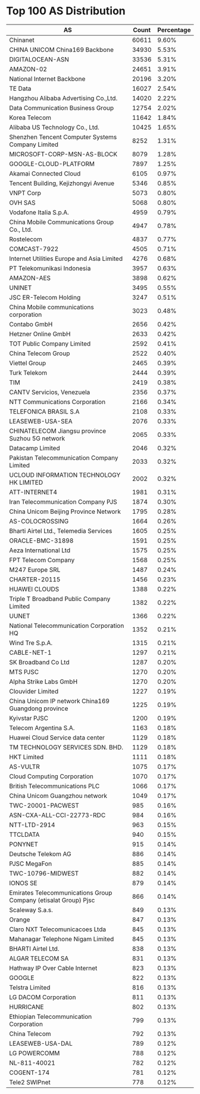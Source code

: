 # Top 100 AS Distribution
| AS | Count | Percentage |
|----|----|----|
| Chinanet | 60611 | 9.60% |
| CHINA UNICOM China169 Backbone | 34930 | 5.53% |
| DIGITALOCEAN-ASN | 33536 | 5.31% |
| AMAZON-02 | 24651 | 3.91% |
| National Internet Backbone | 20196 | 3.20% |
| TE Data | 16027 | 2.54% |
| Hangzhou Alibaba Advertising Co.,Ltd. | 14020 | 2.22% |
| Data Communication Business Group | 12754 | 2.02% |
| Korea Telecom | 11642 | 1.84% |
| Alibaba US Technology Co., Ltd. | 10425 | 1.65% |
| Shenzhen Tencent Computer Systems Company Limited | 8252 | 1.31% |
| MICROSOFT-CORP-MSN-AS-BLOCK | 8079 | 1.28% |
| GOOGLE-CLOUD-PLATFORM | 7897 | 1.25% |
| Akamai Connected Cloud | 6105 | 0.97% |
| Tencent Building, Kejizhongyi Avenue | 5346 | 0.85% |
| VNPT Corp | 5073 | 0.80% |
| OVH SAS | 5068 | 0.80% |
| Vodafone Italia S.p.A. | 4959 | 0.79% |
| China Mobile Communications Group Co., Ltd. | 4947 | 0.78% |
| Rostelecom | 4837 | 0.77% |
| COMCAST-7922 | 4505 | 0.71% |
| Internet Utilities Europe and Asia Limited | 4276 | 0.68% |
| PT Telekomunikasi Indonesia | 3957 | 0.63% |
| AMAZON-AES | 3898 | 0.62% |
| UNINET | 3495 | 0.55% |
| JSC ER-Telecom Holding | 3247 | 0.51% |
| China Mobile communications corporation | 3023 | 0.48% |
| Contabo GmbH | 2656 | 0.42% |
| Hetzner Online GmbH | 2633 | 0.42% |
| TOT Public Company Limited | 2592 | 0.41% |
| China Telecom Group | 2522 | 0.40% |
| Viettel Group | 2465 | 0.39% |
| Turk Telekom | 2444 | 0.39% |
| TIM | 2419 | 0.38% |
| CANTV Servicios, Venezuela | 2356 | 0.37% |
| NTT Communications Corporation | 2166 | 0.34% |
| TELEFONICA BRASIL S.A | 2108 | 0.33% |
| LEASEWEB-USA-SEA | 2076 | 0.33% |
| CHINATELECOM Jiangsu province Suzhou 5G network | 2065 | 0.33% |
| Datacamp Limited | 2046 | 0.32% |
| Pakistan Telecommunication Company Limited | 2033 | 0.32% |
| UCLOUD INFORMATION TECHNOLOGY HK LIMITED | 2002 | 0.32% |
| ATT-INTERNET4 | 1981 | 0.31% |
| Iran Telecommunication Company PJS | 1874 | 0.30% |
| China Unicom Beijing Province Network | 1795 | 0.28% |
| AS-COLOCROSSING | 1664 | 0.26% |
| Bharti Airtel Ltd., Telemedia Services | 1605 | 0.25% |
| ORACLE-BMC-31898 | 1591 | 0.25% |
| Aeza International Ltd | 1575 | 0.25% |
| FPT Telecom Company | 1568 | 0.25% |
| M247 Europe SRL | 1487 | 0.24% |
| CHARTER-20115 | 1456 | 0.23% |
| HUAWEI CLOUDS | 1388 | 0.22% |
| Triple T Broadband Public Company Limited | 1382 | 0.22% |
| UUNET | 1366 | 0.22% |
| National Telecommunication Corporation HQ | 1352 | 0.21% |
| Wind Tre S.p.A. | 1315 | 0.21% |
| CABLE-NET-1 | 1297 | 0.21% |
| SK Broadband Co Ltd | 1287 | 0.20% |
| MTS PJSC | 1270 | 0.20% |
| Alpha Strike Labs GmbH | 1270 | 0.20% |
| Clouvider Limited | 1227 | 0.19% |
| China Unicom IP network China169 Guangdong province | 1225 | 0.19% |
| Kyivstar PJSC | 1200 | 0.19% |
| Telecom Argentina S.A. | 1163 | 0.18% |
| Huawei Cloud Service data center | 1129 | 0.18% |
| TM TECHNOLOGY SERVICES SDN. BHD. | 1129 | 0.18% |
| HKT Limited | 1111 | 0.18% |
| AS-VULTR | 1075 | 0.17% |
| Cloud Computing Corporation | 1070 | 0.17% |
| British Telecommunications PLC | 1066 | 0.17% |
| China Unicom Guangzhou network | 1049 | 0.17% |
| TWC-20001-PACWEST | 985 | 0.16% |
| ASN-CXA-ALL-CCI-22773-RDC | 984 | 0.16% |
| NTT-LTD-2914 | 963 | 0.15% |
| TTCLDATA | 940 | 0.15% |
| PONYNET | 915 | 0.14% |
| Deutsche Telekom AG | 886 | 0.14% |
| PJSC MegaFon | 885 | 0.14% |
| TWC-10796-MIDWEST | 882 | 0.14% |
| IONOS SE | 879 | 0.14% |
| Emirates Telecommunications Group Company (etisalat Group) Pjsc | 866 | 0.14% |
| Scaleway S.a.s. | 849 | 0.13% |
| Orange | 847 | 0.13% |
| Claro NXT Telecomunicacoes Ltda | 845 | 0.13% |
| Mahanagar Telephone Nigam Limited | 845 | 0.13% |
| BHARTI Airtel Ltd. | 838 | 0.13% |
| ALGAR TELECOM SA | 831 | 0.13% |
| Hathway IP Over Cable Internet | 823 | 0.13% |
| GOOGLE | 822 | 0.13% |
| Telstra Limited | 816 | 0.13% |
| LG DACOM Corporation | 811 | 0.13% |
| HURRICANE | 802 | 0.13% |
| Ethiopian Telecommunication Corporation | 799 | 0.13% |
| China Telecom | 792 | 0.13% |
| LEASEWEB-USA-DAL | 789 | 0.12% |
| LG POWERCOMM | 788 | 0.12% |
| NL-811-40021 | 782 | 0.12% |
| COGENT-174 | 781 | 0.12% |
| Tele2 SWIPnet | 778 | 0.12% |
